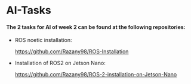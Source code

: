 # AI-Tasks 

#### The 2 tasks for AI of week 2 can be found at the following repositories: 


- ROS noetic installation: 

     https://github.com/Razany98/ROS-Installation

- Installation of ROS2 on Jetson Nano: 

     https://github.com/Razany98/ROS-2-installation-on-Jetson-Nano 
